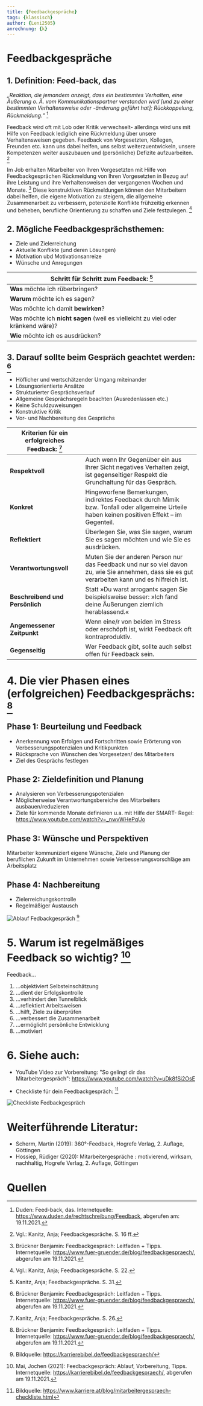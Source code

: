 ```yaml
---
title: {Feedbackgespräche}
tags: {klassisch}
author: {Leni2505}
anrechnung: {k}
---
```



# Feedbackgespräche
## 1. Definition: Feed-back, das
*„Reaktion, die jemandem anzeigt, dass ein bestimmtes Verhalten, eine Äußerung o. Ä. vom Kommunikationspartner verstanden wird [und zu einer bestimmten Verhaltensweise oder -änderung geführt hat]; Rückkoppelung, Rückmeldung.“* [^1]




Feedback wird oft mit Lob oder Kritik verwechselt- allerdings wird uns mit Hilfe von Feedback lediglich eine Rückmeldung über unsere Verhaltensweisen gegeben. 
Feedback von Vorgesetzten, Kollegen, Freunden etc. kann uns dabei helfen, uns selbst weiterzuentwickeln, unsere Kompetenzen weiter auszubauen und (persönliche) Defizite aufzuarbeiten. [^2]

Im Job erhalten Mitarbeiter von Ihren Vorgesetzten mit Hilfe von Feedbackgesprächen Rückmeldung von Ihren Vorgesetzten in Bezug auf ihre Leistung und ihre Verhaltensweisen der vergangenen Wochen und Monate. [^3]
Diese konstruktiven Rückmeldungen können den Mitarbeitern dabei helfen, die eigene Motivation zu steigern, die allgemeine Zusammenarbeit zu verbessern, potenzielle Konflikte frühzeitig erkennen und beheben, berufliche Orientierung zu schaffen und Ziele festzulegen. [^4]


## 2. Mögliche Feedbackgesprächsthemen:

*	Ziele und Zielerreichung
*	Aktuelle Konflikte (und deren Lösungen)
*	Motivation ubd Motivationsanreize
*	Wünsche und Anregungen


| **Schritt für Schritt zum Feedback:** [^5]|  
| ------------- |
| **Was** möchte ich rüberbringen?|
| **Warum** möchte ich es sagen?|
| Was möchte ich damit **bewirken**?|
| Was möchte ich **nicht sagen** (weil es vielleicht zu viel oder kränkend wäre)?|
| **Wie** möchte ich es ausdrücken?|


## 3. Darauf sollte beim Gespräch geachtet werden: [^6]

*	Höflicher und wertschätzender Umgang miteinander
*	Lösungsorientierte Ansätze
*	Strukturierter Gesprächsverlauf
*	Allgemeine Gesprächsregeln beachten (Ausredenlassen etc.)
*	Keine Schuldzuweisungen
*	Konstruktive Kritik 
*	Vor- und Nachbereitung des Gesprächs


| Kriterien für ein erfolgreiches Feedback: [^7] | | 
| -------------------- | ------------- |
| **Respektvoll**| Auch wenn Ihr Gegenüber ein aus Ihrer Sicht negatives Verhalten zeigt, ist gegenseitiger Respekt die Grundhaltung für das Gespräch.|
| **Konkret**| Hingeworfene Bemerkungen, indirektes Feedback durch Mimik bzw. Tonfall oder allgemeine Urteile haben keinen positiven Effekt – im Gegenteil.|
| **Reflektiert**| Überlegen Sie, was Sie sagen, warum Sie es sagen möchten und wie Sie es ausdrücken.|
| **Verantwortungsvoll**| Muten Sie der anderen Person nur das Feedback und nur so viel davon zu, wie Sie annehmen, dass sie es gut verarbeiten kann und es hilfreich ist.|
| **Beschreibend und Persönlich**| Statt »Du warst arrogant« sagen Sie beispielsweise besser: »Ich fand deine Äußerungen ziemlich herablassend.«|
| **Angemessener Zeitpunkt**| Wenn eine/r von beiden im Stress oder erschöpft ist, wirkt Feedback oft kontraproduktiv.|
| **Gegenseitig**| Wer Feedback gibt, sollte auch selbst offen für Feedback sein.|


# 4. Die vier Phasen eines (erfolgreichen) Feedbackgesprächs: [^8] 
## Phase 1: Beurteilung und Feedback

*	Anerkennung von Erfolgen und Fortschritten sowie Erörterung von Verbesserungspotenzialen und Kritikpunkten
*	Rücksprache von Wünschen des Vorgesetzen/ des Mitarbeiters 
*	Ziel des Gesprächs festlegen

## Phase 2: Zieldefinition und Planung

*	Analysieren von Verbesserungspotenzialen 
*	Möglicherweise Verantwortungsbereiche des Mitarbeiters ausbauen/reduzieren 
* Ziele für kommende Monate definieren
u.a. mit Hilfe der SMART- Regel: https://www.youtube.com/watch?v=_nwvWHePqUo

## Phase 3: Wünsche und Perspektiven 

Mitarbeiter kommuniziert eigene Wünsche, Ziele und Planung der beruflichen Zukunft im Unternehmen sowie Verbesserungsvorschläge am Arbeitsplatz

## Phase 4: Nachbereitung

*	Zielerreichungskontrolle 
*	Regelmäßiger Austausch 




![Ablauf Fedbackgespräch](Feedbackgespräche/fbg-ablauf.jpeg) [^9]




# 5. Warum ist regelmäßiges Feedback so wichtig? [^10] 

Feedback...
<ol>
<li>...objektiviert Selbsteinschätzung</li>
<li>...dient der Erfolgskontrolle</li>
<li>...verhindert den Tunnelblick</li>
<li>...reflektiert Arbeitsweisen</li>
<li>...hilft, Ziele zu überprüfen</li>
<li>...verbessert die Zusammenarbeit</li>
<li>...ermöglicht persönliche Entwicklung</li>
<li>...motiviert</li>
</ol>


# 6. Siehe auch:

  * YouTube Video zur Vorbereitung:
  "So gelingt dir das Mitarbeitergespräch": https://www.youtube.com/watch?v=uDk8fSi2OsE

  * Checkliste für dein Feedbackgespräch: [^11] 

  ![Checkliste Fedbackgespräch](Feedbackgespräche/Mitarbeitergespraech-Checkliste-724x1024.jpeg)


# Weiterführende Literatur: 
* Scherm, Martin (2019): 360°-Feedback, Hogrefe Verlag, 2. Auflage, Göttingen
* Hossiep, Rüdiger (2020): Mitarbeitergespräche : motivierend, wirksam, nachhaltig, Hogrefe Verlag, 2. Auflage, Göttingen


# Quellen

[^1]: Duden: Feed-back, das. Internetquelle: https://www.duden.de/rechtschreibung/Feedback, abgerufen am: 19.11.2021.
[^2]: Vgl.: Kanitz, Anja; Feedbackgespräche. S. 16 ff.
[^3]: Brückner Benjamin: Feedbackgespräch: Leitfaden + Tipps. Internetquelle: https://www.fuer-gruender.de/blog/feedbackgespraech/, abgerufen am 19.11.2021.
[^4]: Vgl.: Kanitz, Anja; Feedbackgespräche. S. 22.
[^5]: Kanitz, Anja; Feedbackgespräche. S. 31.
[^6]: Brückner Benjamin: Feedbackgespräch: Leitfaden + Tipps. Internetquelle: https://www.fuer-gruender.de/blog/feedbackgespraech/, abgerufen am 19.11.2021.
[^7]: Kanitz, Anja; Feedbackgespräche. S. 26.
[^8]: Brückner Benjamin: Feedbackgespräch: Leitfaden + Tipps. Internetquelle: https://www.fuer-gruender.de/blog/feedbackgespraech/, abgerufen am 19.11.2021.
[^9]: Bildquelle: https://karrierebibel.de/feedbackgespraech/
[^10]: Mai, Jochen (2021): Feedbackgespräch: Ablauf, Vorbereitung, Tipps. Internetquelle: https://karrierebibel.de/feedbackgespraech/, abgerufen am 19.11.2021.
[^11]: Bildquelle: https://www.karriere.at/blog/mitarbeitergespraech-checkliste.html

